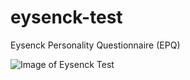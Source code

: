 # eysenck-test
Eysenck Personality Questionnaire (EPQ)

![Image of Eysenck Test](http://sacret.ru/sites/default/files/styles/progs_image/public/progs/test1.jpg)
